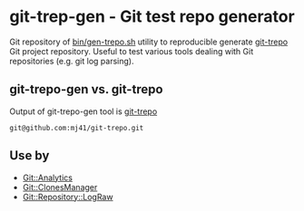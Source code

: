 git-trep-gen - Git test repo generator
======================================

Git repository of [bin/gen-trepo.sh](https://github.com/mj41/git-trepo-gen/blob/master/bin/gen-trepo.sh) utility to reproducible generate [git-trepo](https://github.com/mj41/git-trepo) Git project repository. Useful to test various tools dealing with Git repositories (e.g. git log parsing).

git-trepo-gen vs. git-trepo
---------------------------

Output of git-trepo-gen tool is [git-trepo](https://github.com/mj41/git-trepo)

    git@github.com:mj41/git-trepo.git

Use by
------
* [Git::Analytics](https://github.com/mj41/Git-Analytics)
* [Git::ClonesManager](https://github.com/mj41/Git-ClonesManager)
* [Git::Repository::LogRaw](https://github.com/mj41/Git-Repository-LogRaw)

